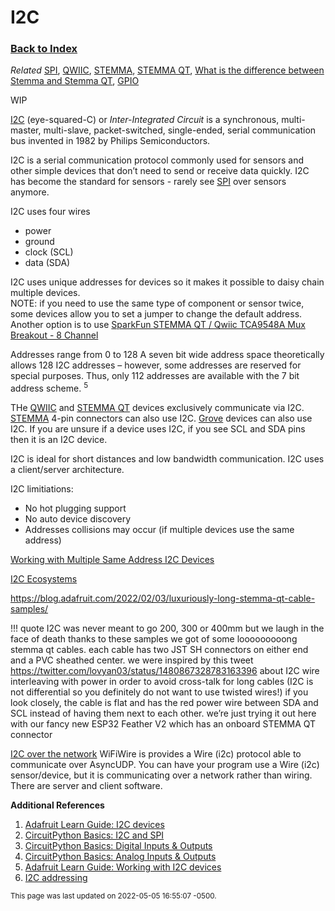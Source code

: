
# I2C

### [Back to Index](index.md)

*Related* [SPI](spi.md), [QWIIC](connectors.md#qwiic), [STEMMA](connectors.md#stemma), [STEMMA QT](connectors.md#stemma-qt), [What is the difference between Stemma and Stemma QT](connectors.md#connector-comparison), [GPIO](gpio.md)

WIP

[I2C](https://en.wikipedia.org/wiki/I²C) (eye-squared-C) or *Inter-Integrated Circuit* is a synchronous, multi-master, multi-slave, packet-switched, single-ended, serial communication bus invented in 1982 by Philips Semiconductors.


I2C is a serial communication protocol commonly used for sensors and other simple devices that don’t need to send or receive data quickly.
I2C has become the standard for sensors - rarely see [SPI](spi.md) over sensors anymore.

I2C uses four wires

- power 
- ground
- clock (SCL)
- data (SDA)


I2C uses unique addresses for devices so it makes it possible to daisy chain multiple devices.  
NOTE: if you need to use the same type of component or sensor twice, some devices allow you to set a jumper to change the default address.  
Another option is to use [SparkFun STEMMA QT / Qwiic TCA9548A Mux Breakout - 8 Channel](https://www.adafruit.com/product/4704)


Addresses range from 0 to 128 
A seven bit wide address space theoretically allows 128 I2C addresses – however, some addresses are reserved for special purposes. Thus, only 112 addresses are available with the 7 bit address scheme. <sup>5</sup>


THe [QWIIC](connectors.md#qwiic) and [STEMMA QT](connectors.md#stemma-qt) devices exclusively communicate via I2C.  [STEMMA](connectors.md#stemma) 4-pin connectors can also use I2C. [Grove](connectors.md#grove) devices can also use I2C.  If you are unsure if a device uses I2C, if you see SCL and SDA pins then it is an I2C device.


I2C is ideal for short distances and low bandwidth communication.
I2C uses a client/server architecture. 

I2C limitiations:

- No hot plugging support
- No auto device discovery
- Addresses collisions may occur (if multiple devices use the same address)


[Working with Multiple Same Address I2C Devices](https://blog.adafruit.com/2022/05/04/new-guide-working-with-multiple-same-address-i2c-devices-circuitpython-adafruitlearningsystem-adafruit/)


[I2C Ecosystems](https://blog.adafruit.com/2022/05/05/i2c-ecosystems-the-connector-zoo-hackaday/)



https://blog.adafruit.com/2022/02/03/luxuriously-long-stemma-qt-cable-samples/

!!! quote
    I2C was never meant to go 200, 300 or 400mm but we laugh in the face of death thanks to these samples we got of some looooooooong stemma qt cables. each cable has two JST SH connectors on either end and a PVC sheathed center. we were inspired by this tweet https://twitter.com/lovyan03/status/1480867328783163396 about I2C wire interleaving with power in order to avoid cross-talk for long cables (I2C is not differential so you definitely do not want to use twisted wires!) if you look closely, the cable is flat and has the red power wire between SDA and SCL instead of having them next to each other. we’re just trying it out here with our fancy new ESP32 Feather V2 which has an onboard STEMMA QT connector 


[I2C over the network](https://blog.adafruit.com/2022/01/26/wifiwire-a-i2c-to-udb-bridge/)
WiFiWire is provides a Wire (i2c) protocol able to communicate over AsyncUDP.
You can have your program use a Wire (i2c) sensor/device, but it is communicating over a network rather than wiring. There are server and client software.



**Additional References**
1. [Adafruit Learn Guide: I2C devices](https://learn.adafruit.com/circuitpython-basics-i2c-and-spi/i2c-devices)
2. [CircuitPython Basics: I2C and SPI](https://learn.adafruit.com/circuitpython-basics-i2c-and-spi)
3. [CircuitPython Basics: Digital Inputs & Outputs](https://learn.adafruit.com/circuitpython-digital-inputs-and-outputs)
4. [CircuitPython Basics: Analog Inputs & Outputs](https://learn.adafruit.com/circuitpython-basics-analog-inputs-and-outputs)
1. [Adafruit Learn Guide: Working with I2C devices](https://learn.adafruit.com/working-with-i2c-devices)
5. [I2C addressing](https://www.i2c-bus.org/addressing/)



<small>This page was last updated on 2022-05-05 16:55:07 -0500.</small>